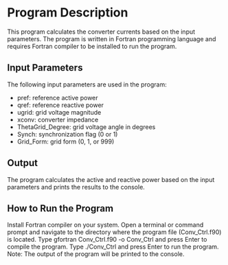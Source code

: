 # Program Description
This program calculates the converter currents based on the input parameters. The program is written in Fortran programming language and requires Fortran compiler to be installed to run the program.

## Input Parameters

The following input parameters are used in the program:

- pref: reference active power
- qref: reference reactive power
- ugrid: grid voltage magnitude
- xconv: converter impedance
- ThetaGrid_Degree: grid voltage angle in degrees
- Synch: synchronization flag (0 or 1)
- Grid_Form: grid form (0, 1, or 999)

## Output
The program calculates the active and reactive power based on the input parameters and prints the results to the console.

## How to Run the Program
Install Fortran compiler on your system.
Open a terminal or command prompt and navigate to the directory where the program file (Conv_Ctrl.f90) is located.
Type gfortran Conv_Ctrl.f90 -o Conv_Ctrl and press Enter to compile the program.
Type ./Conv_Ctrl and press Enter to run the program.
Note: The output of the program will be printed to the console.
